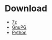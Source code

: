 # Download
- [7z](https://www.7-zip.org/download.html)
- [GnuPG](https://gnupg.org/download/)
- [Python](https://www.python.org/downloads/)
